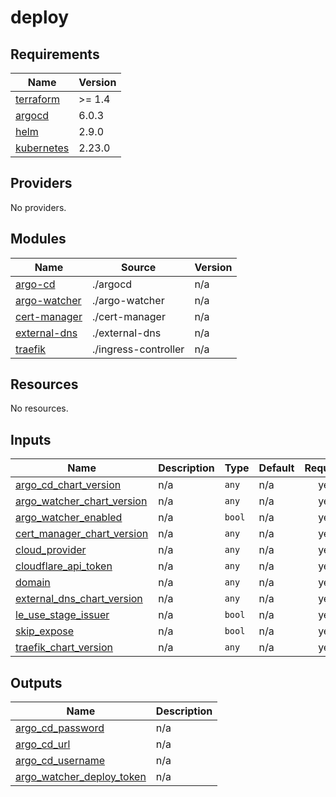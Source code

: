 # deploy

<!-- BEGINNING OF PRE-COMMIT-TERRAFORM DOCS HOOK -->
## Requirements

| Name | Version |
|------|---------|
| <a name="requirement_terraform"></a> [terraform](#requirement\_terraform) | >= 1.4 |
| <a name="requirement_argocd"></a> [argocd](#requirement\_argocd) | 6.0.3 |
| <a name="requirement_helm"></a> [helm](#requirement\_helm) | 2.9.0 |
| <a name="requirement_kubernetes"></a> [kubernetes](#requirement\_kubernetes) | 2.23.0 |

## Providers

No providers.

## Modules

| Name | Source | Version |
|------|--------|---------|
| <a name="module_argo-cd"></a> [argo-cd](#module\_argo-cd) | ./argocd | n/a |
| <a name="module_argo-watcher"></a> [argo-watcher](#module\_argo-watcher) | ./argo-watcher | n/a |
| <a name="module_cert-manager"></a> [cert-manager](#module\_cert-manager) | ./cert-manager | n/a |
| <a name="module_external-dns"></a> [external-dns](#module\_external-dns) | ./external-dns | n/a |
| <a name="module_traefik"></a> [traefik](#module\_traefik) | ./ingress-controller | n/a |

## Resources

No resources.

## Inputs

| Name | Description | Type | Default | Required |
|------|-------------|------|---------|:--------:|
| <a name="input_argo_cd_chart_version"></a> [argo\_cd\_chart\_version](#input\_argo\_cd\_chart\_version) | n/a | `any` | n/a | yes |
| <a name="input_argo_watcher_chart_version"></a> [argo\_watcher\_chart\_version](#input\_argo\_watcher\_chart\_version) | n/a | `any` | n/a | yes |
| <a name="input_argo_watcher_enabled"></a> [argo\_watcher\_enabled](#input\_argo\_watcher\_enabled) | n/a | `bool` | n/a | yes |
| <a name="input_cert_manager_chart_version"></a> [cert\_manager\_chart\_version](#input\_cert\_manager\_chart\_version) | n/a | `any` | n/a | yes |
| <a name="input_cloud_provider"></a> [cloud\_provider](#input\_cloud\_provider) | n/a | `any` | n/a | yes |
| <a name="input_cloudflare_api_token"></a> [cloudflare\_api\_token](#input\_cloudflare\_api\_token) | n/a | `any` | n/a | yes |
| <a name="input_domain"></a> [domain](#input\_domain) | n/a | `any` | n/a | yes |
| <a name="input_external_dns_chart_version"></a> [external\_dns\_chart\_version](#input\_external\_dns\_chart\_version) | n/a | `any` | n/a | yes |
| <a name="input_le_use_stage_issuer"></a> [le\_use\_stage\_issuer](#input\_le\_use\_stage\_issuer) | n/a | `bool` | n/a | yes |
| <a name="input_skip_expose"></a> [skip\_expose](#input\_skip\_expose) | n/a | `bool` | n/a | yes |
| <a name="input_traefik_chart_version"></a> [traefik\_chart\_version](#input\_traefik\_chart\_version) | n/a | `any` | n/a | yes |

## Outputs

| Name | Description |
|------|-------------|
| <a name="output_argo_cd_password"></a> [argo\_cd\_password](#output\_argo\_cd\_password) | n/a |
| <a name="output_argo_cd_url"></a> [argo\_cd\_url](#output\_argo\_cd\_url) | n/a |
| <a name="output_argo_cd_username"></a> [argo\_cd\_username](#output\_argo\_cd\_username) | n/a |
| <a name="output_argo_watcher_deploy_token"></a> [argo\_watcher\_deploy\_token](#output\_argo\_watcher\_deploy\_token) | n/a |
<!-- END OF PRE-COMMIT-TERRAFORM DOCS HOOK -->

